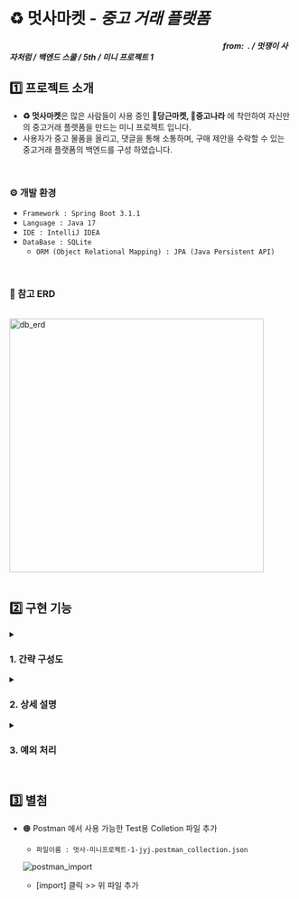 # ♻️ 멋사마켓 - _중고 거래 플랫폼_

##### &nbsp;&nbsp;&nbsp;&nbsp;&nbsp;&nbsp;&nbsp;&nbsp;&nbsp;&nbsp;&nbsp;&nbsp;&nbsp;&nbsp;&nbsp;&nbsp;&nbsp;&nbsp;&nbsp;&nbsp;&nbsp;&nbsp;&nbsp;&nbsp;&nbsp;&nbsp;&nbsp;&nbsp;&nbsp;&nbsp;&nbsp;&nbsp;&nbsp;&nbsp;&nbsp;&nbsp;&nbsp;&nbsp;&nbsp;&nbsp;&nbsp;&nbsp;&nbsp;&nbsp;&nbsp;&nbsp;&nbsp;&nbsp;&nbsp;&nbsp;&nbsp;&nbsp;&nbsp;&nbsp;&nbsp;&nbsp;&nbsp;&nbsp;&nbsp;&nbsp;&nbsp;&nbsp;&nbsp;&nbsp;&nbsp;&nbsp;&nbsp;&nbsp;&nbsp;&nbsp;&nbsp;&nbsp;&nbsp;&nbsp;&nbsp;&nbsp;&nbsp;&nbsp;&nbsp;&nbsp;&nbsp;&nbsp;&nbsp;&nbsp;&nbsp;&nbsp;&nbsp;&nbsp;&nbsp;&nbsp;&nbsp;&nbsp;&nbsp;&nbsp;&nbsp;&nbsp;&nbsp;&nbsp;&nbsp;&nbsp;&nbsp;&nbsp;&nbsp;&nbsp;&nbsp;&nbsp;&nbsp;&nbsp;&nbsp;&nbsp;&nbsp;&nbsp;&nbsp;&nbsp;_from:&nbsp; . / 멋쟁이 사자처럼 / 백엔드 스쿨 / 5th / 미니 프로젝트 1_

## 1️⃣ 프로젝트 소개
- **♻️ 멋사마켓**은 많은 사람들이 사용 중인 **🥕당근마켓, 🧱중고나라** 에 착안하여 자신만의 중고거래 플랫폼을 만드는 미니 프로젝트 입니다.  
- 사용자가 중고 물품을 올리고, 댓글을 통해 소통하며, 구매 제안을 수락할 수 있는 중고거래 플랫폼의 백엔드를 구성 하였습니다.
</br>

### ⚙️ 개발 환경
- `Framework : Spring Boot 3.1.1`
- `Language : Java 17`
- `IDE : IntelliJ IDEA`
- `DataBase : SQLite`
  - `ORM (Object Relational Mapping) : JPA (Java Persistent API)`
</br>

### 📄 참고 ERD
<br>
<img width="450" alt="db_erd" src="https://github.com/likelion-backend-5th/MiniProject_Basic_JangYongJin/assets/130991633/365a4264-0c60-4dda-a5b3-6d665b37992e">
<br>
</br>

## 2️⃣ 구현 기능

<details>
  <summary>
    
  ### 1. 간략 구성도
  </summary>

### Sales_Item
<div markdown="1">

_중고 거래할 물품을 (판매자) 등록, 수정, 이미지 등록, 삭제 (모두) 전체 조회, 단일 조회_
| 요청 | Method | Mapping URL |
|:-- | :--: | :-- |
| 물품 등록 | POST | /items |
| 물품 수정 | PUT | /items/{itemId} |
| 물품 이미지 등록 | PUT | /items/{itemId}/image |
| 물품 삭제 | DELETE | /items/{itemId} |
| 물품 전체 조회 | GET | /items?page={페이지 번호}&limit={물품 갯수} |
| 물품 단일 조회 | GET | /items/{itemsId} |

</div>

### Comments
<div markdown="1">

_해당 물품에 대한 댓글을 (구매자) 등록, 수정, 삭제 (판매자) 답글 등록, (모두) 댓글 전체 조회_
| 요청 | Method | Mapping URL |
|:-- | :--: | :-- |
| 댓글 등록 | POST | /items/{itemId}/comments |
| 댓글 수정 | PUT | /items/{itemId}/comments/{commentId} |
| 댓글 삭제 |  DELETE | /items/{itemId}/comments/{commentId} |
| 답글 등록 | PUT | /items/{itemId}/comments/{commentId}/reply |
| 댓글 전체 조회 | GET | /items/{itemId}/comments} |

</div>

### Negotiation
<div markdown="1">

_해당 물품에 대한 구매제안을 (구매자) 등록, 수정, 삭제, 구매 확정 (판매자) 수락 or 거절 (모두) 조회_
| 요청 | Method | Mapping URL |
|:-- | :--: | :-- |
| 제안 등록 | POST | /items/{itemId}/proposals |
| 제안 수정 | PUT | /items/{itemId}/proposals/{proposalId} |
| 제안 삭제 |  DELETE | /items/{itemId}/proposals/{proposalId} |
| 구매 확정 | PUT | /items/{itemId}/proposals/{proposalId} |
| 제안 수락or거절 | PUT | /items/{itemId}/proposals/{proposalId} |
| 제안 조회 | GET | /items/{itemId}/proposals/{proposalId}?writer={작성자}&password={비밀번호}&page={페이지 번호}|

</div>
</details>

<details>
  <summary>

  ### 2. 상세 설명
  </summary>
  <details>
  <summary>
    
  #### Sales_Item
  </summary>
  <details>
    <summary>물품 등록</summary>
<div markdown="1">

- 요청<br/>
  - `POST /items`  
  - Body :
  ```json
  {
    "title": "중고 맥북 팝니다",
    "description": "2019년 맥북 프로 13인치 모델입니다",
    "minPriceWanted": 1000000,
    "writer": "jang.dev",
    "password": "1234"
  }
  ```
- 응답<br/>
  - Status : 200
  - Body :
  ```json
  {
    "message": "등록이 완료되었습니다. "
  }
  ```

</div>
  </details>
  <details>
    <summary>물품 수정</summary>
<div markdown="1">

- 요청<br/>
  - `PUT /items/1`  
  - Body :
  ```json
  {
    "title": "중고 맥북 팝니다",
    "description": "2019년 맥북 프로 13인치 모델입니다",
    "minPriceWanted": 1250000,
    "writer": "jang.dev",
    "password": "1234"
  }
  ```
- 응답<br/>
  - Status : 200
  - Body :
  ```json
  {
    "message": "물품이 수정되었습니다."
  }
  ```

</div>
  </details>
  <details>
    <summary>물품 이미지 등록</summary>
<div markdown="1">

- 요청<br/>
  - `PUT /items/1/image`  
  - Body :
  ```javascript
  // form-data 
  "image" = 사진.png
  "wirter" = "jang.dev"
  "password" = "1234"
  ```
- 응답<br/>
  - Status : 200
  - Body :
  ```json
  {
    "message": "이미지가 등록되었습니다."
  }
  ```

</div>
  </details>
  <details>
    <summary>물품 삭제</summary>
<div markdown="1">

- 요청<br/>
  - `DELETE /items/1`  
  - Body :
  ```json
  {
    "writer": "jang.dev",
    "password": "1234"
  }
  ```
- 응답<br/>
  - Status : 200
  - Body :
  ```json
  {
    "message": "물품을 삭제했습니다."
  }
  ```

</div>
  </details>
  <details>
    <summary>물품 전체 조회</summary>
<div markdown="1">

- 요청<br/>
  - `GET /items?page=0&limit=25`  
  - Body : X
  
- 응답<br/>
  - Status : 200
  - Body :
  ```json
  {
    "content": [
        {
            "id": 1,
            "title": "중고 맥북 팝니다",
            "description": "2019년 맥북 프로 13인치 모델입니다",
            "minPriceWanted": 1250000,
            "imageUrl": "/static/1/item_1_2023-07-05T195759.634444900.png",
            "status": "판매중"
        }
    ],
    "pageable": {
        "sort": {
            "empty": false,
            "sorted": true,
            "unsorted": false
        },
        "offset": 0,
        "pageNumber": 0,
        "pageSize": 25,
        "paged": true,
        "unpaged": false
    },
    "totalPages": 1,
    "totalElements": 1,
    "last": true,
    "size": 25,
    "number": 0,
    "sort": {
        "empty": false,
        "sorted": true,
        "unsorted": false
    },
    "numberOfElements": 1,
    "first": true,
    "empty": false
  }
  ```

</div>
  </details>
  <details>
    <summary>물품 단일 조회</summary>
<div markdown="1">

- 요청<br/>
  - `GET /items/1`  
  - Body : X

- 응답<br/>
  - Status : 200
  - Body :
  ```json
  {
    "title": "중고 맥북 팝니다",
    "description": "2019년 맥북 프로 13인치 모델입니다",
    "minPriceWanted": 1250000,
    "imageUrl": "/static/1/item_1_2023-07-05T195759.634444900.png",
    "status": "판매중"
  }
  ```

</div>
  </details>
</details>
<details>
  <summary>
    
  #### Comments
  </summary>
  <details>
    <summary>댓글 등록</summary>
<div markdown="1">

- 요청<br/>
  - `POST /items/1/comments`
  - Body :
  ```json
  {
    "writer": "choi.edu",
    "password": "1234",
    "content": "할인 가능하신가요?"
  }
  ```
- 응답<br/>
  - Status : 200
  - Body :
  ```json
  {
    "message": "댓글이 등록되었습니다."
  }
  ```

</div>
  </details>
  <details>
    <summary>댓글 수정</summary>
<div markdown="1">

- 요청<br/>
  - `PUT /items/1/comments/1`
  - Body :
  ```json
  {
    "writer": "choi.edu",
    "password": "1234",
    "content": "할인 가능하신가요? 1000000 정도면 고려 가능합니다"
  }
  ```
- 응답<br/>
  - Status : 200
  - Body :
  ```json
  {
    "message": "댓글이 수정되었습니다."
  }
  ```

</div>
  </details>
  <details>
    <summary>댓글 삭제</summary>
<div markdown="1">

- 요청<br/>
  - `DELETE /items/1/comments/1`
  - Body :
  ```json
  {
    "writer": "choi.edu",
    "password": "1234"
  }
  ```
- 응답<br/>
  - Status : 200
  - Body :
  ```json
  {
    "message": "댓글을 삭제했습니다."
  }
  ```

</div>
  </details>
  <details>
    <summary>답글 등록</summary>
<div markdown="1">

- 요청<br/>
  - `PUT /items/1/comments/1/reply`
  - Body :
  ```json
  {
    "writer": "jang.dev",
    "password": "1234",
    "reply": "안됩니다"
  }
  ```
- 응답<br/>
  - Status : 200
  - Body :
  ```json
  {
    "message": "댓글에 답글이 추가되었습니다."
  }
  ```

</div>
  </details>
  <details>
    <summary>댓글 전체 조회</summary>
<div markdown="1">

- 요청<br/>
  - `GET /items/1/comments`
  - Header :
    ```javascript
    // 추가
    "page" : "0"
    ```
  - Body :
  ```json
  {
    "writer": "jang.dev",
    "password": "1234",
    "reply": "안됩니다"
  }
  ```
- 응답<br/>
  - Status : 200
  - Body :
  ```json
  {
    "content": [
        {
            "id": 1,
            "content": "할인 가능하신가요? 1000000 정도면 고려 가능합니다",
            "reply": "안됩니다"
        },
        {
            "id": 2,
            "content": "직거래 가능하신가요?",
            "reply": null
        }
    ],
    "pageable": {
        "sort": {
            "empty": false,
            "sorted": true,
            "unsorted": false
        },
        "offset": 0,
        "pageNumber": 0,
        "pageSize": 25,
        "paged": true,
        "unpaged": false
    },
    "last": true,
    "totalElements": 2,
    "totalPages": 1,
    "size": 25,
    "number": 0,
    "sort": {
        "empty": false,
        "sorted": true,
        "unsorted": false
    },
    "first": true,
    "numberOfElements": 2,
    "empty": false
  }
  ```

</div>
  </details>
</details>

<details>
  <summary>

  #### Negotiation
  </summary>
  <details>
    <summary>제안 등록</summary>
<div markdown="1">

- 요청<br/>
  - `POST /items/1/proposals`
  - Body :
  ```json
  {
    "writer": "choi.edu",
    "password": "1234",
    "suggestedPrice": 1250000
  }
  ```
- 응답<br/>
  - Status : 200
  - Body :
  ```json
  {
    "message": "구매 제안이 등록되었습니다."
  }
  ```

</div>
  </details>
  <details>
    <summary>제안 수정</summary>
<div markdown="1">

- 요청<br/>
  - `PUT /items/1/proposals/1`
  - Header :
  ```javascript
    // 추가
    "mode" : "buyer"
  ```
  - Body :
  ```json
  {
    "writer": "choi.edu",
    "password": "1234",
    "suggestedPrice": 1200000
  }
  ```
- 응답<br/>
  - Status : 200
  - Body :
  ```json
  {
    "message": "제안이 수정되었습니다."
  }
  ```

</div>
  </details>
  <details>
    <summary>제안 삭제</summary>
<div markdown="1">

- 요청<br/>
  - `DELETE /items/1/proposals/1`
  - Body :
  ```json
  {
    "writer": "choi.edu",
    "password": "1234"
  }
  ```
- 응답<br/>
  - Status : 200
  - Body :
  ```json
  {
    "message": "제안을 삭제했습니다."
  }
  ```

</div>
  </details>
  <details>
    <summary>제안 수락 or 거절</summary>
<div markdown="1">

- 요청<br/>
  - `PUT /items/1/proposals/1`
  - Header :
  ```javascript
    // 추가
    "mode" : "seller"
  ```
  - Body :
  ```json
  {
    "writer": "jang.dev",
    "password": "1234",
    "status": "수락"
  }
  ```
- 응답<br/>
  - Status : 200
  - Body :
  ```json
  {
    "message": "제안의 상태가 변경되었습니다."
  }
  ```

</div>
  </details>
  <details>
    <summary>구매 확정</summary>
<div markdown="1">

- 요청<br/>
  - `PUT /items/1/proposals/1`
  - Header :
  ```javascript
    // 추가
    "mode" : "end"
  ```
  - Body :
  ```json
  {
    "writer": "choi.edu",
    "password": "1234",
    "status": "확정"
  }
  ```
- 응답<br/>
  - Status : 200
  - Body :
  ```json
  {
    "message": "구매가 확정되었습니다."
  }
  ```
  - 하나의 제안이 "확정"이 될시 나머지 제안들은 자동으로 "거절" 로 상태가 바뀐다.
  - 해당 물품의 상태가 "판매 완료"로 바뀐다.

</div>
  </details>
  <details>
    <summary>제안 조회</summary>
<div markdown="1">

1. 입력한 writer, password 값이 물품 등록자일 경우 해당 물품에 등록된 모든 제안을 볼수있다. 
- 요청(판매자)
  - `/items/1/proposals?writer=jang.dev&password=1234&page=0`
  - Body : X

- 응답 (판매자)
  - Status : 200
  - Body :
  ```json
  {
    "content": [
        {
            "id": 1,
            "suggestedPrice": 1250000,
            "status": "확정"
        },
        {
            "id": 2,
            "suggestedPrice": 1240000,
            "status": "거절"
        }
    ],
    "pageable": {
        "sort": {
            "empty": false,
            "sorted": true,
            "unsorted": false
        },
        "offset": 0,
        "pageNumber": 0,
        "pageSize": 25,
        "paged": true,
        "unpaged": false
    },
    "last": true,
    "totalElements": 2,
    "totalPages": 1,
    "size": 25,
    "number": 0,
    "sort": {
        "empty": false,
        "sorted": true,
        "unsorted": false
    },
    "first": true,
    "numberOfElements": 2,
    "empty": false
  }
  ```
2. 입력한 writer, password 값이 제안 등록자일 경우 본인이 등록한 제안만 볼수있다.
- 요청(구매자)
  - `/items/1/proposals?writer=choi.edu&password=1234&page=0`
  - Body : X

- 응답 (구매자)
  - Status : 200
  - Body :
  ```json
  {
    "content": [
        {
            "id": 1,
            "suggestedPrice": 1250000,
            "status": "확정"
        }
    ],
    "pageable": {
        "sort": {
            "empty": false,
            "sorted": true,
            "unsorted": false
        },
        "offset": 0,
        "pageNumber": 0,
        "pageSize": 25,
        "paged": true,
        "unpaged": false
    },
    "last": true,
    "totalElements": 1,
    "totalPages": 1,
    "size": 25,
    "number": 0,
    "sort": {
        "empty": false,
        "sorted": true,
        "unsorted": false
    },
    "first": true,
    "numberOfElements": 1,
    "empty": false
  }
  ```
  
</div>
  </details>
</details>
</details>


<details>
  <summary>
    
  ### 3. 예외 처리
  </summary>

  ### Status 400
  <div markdown="1">
  
  | 예외 클래스명 | 발생 상황 | Staus Code | 에러 메세지 |
  | :--: | :--: | :--: | :--: |
  | NotMatchedWriterException() | 요청 "writer"값 불일치 시 발생 | 400 - Bad Request| "작성자가 일치하지 않습니다." |
  | NotMatchedPasswordException() | 요청 "password"값 불일치 시 발생 | 400 - Bad Request| "비밀번호가 일치하지 않습니다." |
  | WrongStatusException() | 제안의 상태가 "수락"이 아닌데 '구매 확정' 요청이 들어왔을 시 발생 | 400 - Bad Request| "현재 제안이 [수락] 상태가 아닙니다." |
  
  </div>
  
  ### Status 404
  <div markdown="1">
  
  | 예외 클래스명 | 발생 상황 | Staus Code | 에러 메세지 |
  | :--: | :--: | :--: | :--: |
  | ItemNotFoundException() | 해당 물품이 없을 경우 발생 | 404 - Not Found | "해당 물품이 존재하지 않습니다." |
  | CommentNotFoundException() | 해당 댓글이 없을 경우 발생 | 404 - Not Found | "해당 댓글이 존재하지 않습니다." |
  | ProposalNotFoundException() | 해당 제안이 없을 경우 발생 | 404 - Not Found | "해당 제안이 존재하지 않습니다." |
  
  </div>

  ### Status 500
  <div markdown="1">
  
  | 예외 클래스명 | 발생 상황 | Staus Code | 에러 메세지 |
  | :--: | :--: | :--: | :--: |
  | ImageUpdateException() | 물품 이미지 등록에 실패하였을 경우 발생 | 500 - Internal Server Error | "이미지 등록과정에서 문제가 발생하였습니다." |
  
  
  </div>
</details>
</br>

## 3️⃣ 별첨
- 🟠 Postman 에서 사용 가능한 Test용 Colletion 파일 추가  
  - `파일이름 : 멋사-미니프로젝트-1-jyj.postman_collection.json`
    
  ![postman_import](https://github.com/likelion-backend-5th/MiniProject_Basic_JangYongJin/assets/130991633/82352c4e-c0b0-43f9-bd76-c72de1b3ebdb)
  - [import] 클릭 >> 위 파일 추가

